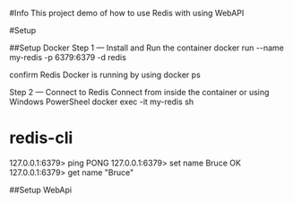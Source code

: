 #Info
This project demo of how to use Redis with using WebAPI

#Setup

##Setup Docker
Step 1 — Install and Run the container
docker run --name my-redis -p 6379:6379 -d redis

confirm Redis Docker is running by using docker ps

Step 2 — Connect to Redis 
Connect from inside the container or using Windows PowerSheel
docker exec -it my-redis sh

# redis-cli
127.0.0.1:6379> ping
PONG
127.0.0.1:6379> set name Bruce
OK
127.0.0.1:6379> get name
"Bruce"

##Setup WebApi
